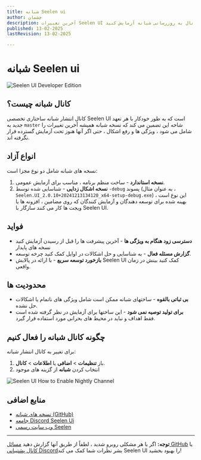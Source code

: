 ```yaml
---
title: شبانه Seelen ui
author: چشمان
description: آخرین تغییرات Seelen UI را با کانال به روزرسانی شبانه آزمایش کنید!
published: 13-02-2025
lastRevision: 13-02-2025

---
```


# شبانه Seelen ui

![Seelen UI Developer Edition](https://github.com/user-attachments/assets/76634b49-7b09-4ef2-9643-e93542309f5d)

## کانال شبانه چیست؟

کانال انتشار شبانه ساختاری تخصصی Seelen UI است که
 به طور خودکار با هر تعهد جدید به `master` شاخه این
 تضمین می کند که نسخه شبانه همیشه آخرین تغییرات را شامل می شود ،
 ویژگی ها و رفع اشکال ، حتی اگر آنها هنوز تحت آزمایش گسترده قرار نگرفته اند.

## انواع آزاد

نسخه های شبانه شامل دو نوع مجزا است:

1. **نسخه استاندارد** - ساخت منظم برنامه ، مناسب برای
    آزمایش عمومی.
2. **نسخه اشکال زدایی** - شناسایی شده توسط `-debug` پسوند (به عنوان مثال ،
   `Seelen.UI_2.0.10+20241213134120_x64-setup-debug.exe`) ، این نوع است
    بهینه شده برای توسعه دهندگان و آزمایش کنندگان که روی مضامین ، افزونه ها یا ویجت ها کار می کنند
    سازگار با Seelen UI.

## فواید

* **دسترسی زود هنگام به ویژگی ها** - آخرین پیشرفت ها را قبل از رسیدن آزمایش کنید
   نسخه های پایدار
* **گزارش مسئله فعال** - به شناسایی و حل اشکالات در اوایل کمک کنید
   چرخه توسعه.
* **بازخورد توسعه سریع** - با ارائه در پالایش Seelen UI کمک کنید
   بینش در زمان واقعی.

## محدودیت ها

* **بی ثباتی بالقوه** - ساختهای شبانه ممکن است شامل ویژگی های ناتمام یا
   اشکالات حل نشده.
* **برای تولید توصیه نمی شود** - این ساختها برای آزمایش در نظر گرفته شده است
   فقط اهداف و نباید در محیط های بحرانی مورد استفاده قرار گیرد.

## چگونه کانال شبانه را فعال کنیم

برای تغییر به کانال انتشار شبانه:

1. باز **تنظیمات** > **اضافی** یا **اطلاعات** > **کانال**.
2. انتخاب کردن **شبانه** از گزینه های موجود

![Seelen UI How to Enable Nightly Channel](https://github.com/user-attachments/assets/ae88aeac-98cc-4424-a9e7-fb59740b694e)

## منابع اضافی

* [نسخه های شبانه (GitHub)](https://github.com/eythaann/Seelen-UI/releases/tag/nightly)
* [جامعه Discord Seelen Ui](https://discord.gg/ABfASx5ZAJ)
* [وب سایت رسمی Seelen](https://seelen.io)

***

**توجه:** اگر با هر مشکلی روبرو شدید ، لطفاً از طریق آنها گزارش دهید
[مسائل GitHub](https://github.com/eythaann/Seelen-UI/issues) یا
[کانال پشتیبانی Discord](https://discord.gg/ABfASx5ZAJ)بشر نظرات شما کمک می کند
 Seelen UI را بهبود بخشید!
